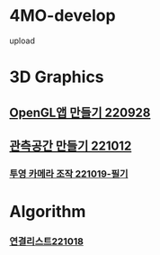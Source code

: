 # 4MO-develop
 upload

# 3D Graphics
## [OpenGL앱 만들기 220928](https://github.com/SR4MO/4MO-develop/wiki/3Dgraphics_220928)
## [관측공간 만들기 221012](https://github.com/SR4MO/4MO-develop/wiki/3Dgraphics_221012)
### [투영 카메라 조작 221019-필기](https://github.com/SR4MO/4MO-develop/wiki/3Dgraphics_memo_221019)

# Algorithm
### [연결리스트221018](https://github.com/SR4MO/4MO-develop/wiki/Algorithm_lec_LinkedList_221018)

